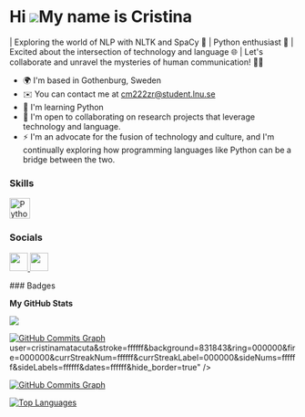 Hi ![](https://user-images.githubusercontent.com/18350557/176309783-0785949b-9127-417c-8b55-ab5a4333674e.gif)My name is Cristina 
=========================================================================================================================================


| Exploring the world of NLP with NLTK and SpaCy 💬 | Python enthusiast 🐍 | Excited about the intersection of technology and language 🌐 | Let's collaborate and unravel the mysteries of human communication! 👩‍💻

* 🌍  I'm based in Gothenburg, Sweden
* ✉️  You can contact me at [cm222zr@student.lnu.se](mailto:cm222zr@student.lnu.se)
* 🧠  I'm learning Python
* 🤝  I'm open to collaborating on  research projects that leverage technology and language.
* ⚡  I'm an advocate for the fusion of technology and culture, and I'm continually exploring how programming languages like Python can be a bridge between the two. 
### Skills

<p align="left">
<a href="https://www.python.org/" target="_blank" rel="noreferrer"><img src="https://raw.githubusercontent.com/danielcranney/readme-generator/main/public/icons/skills/python-colored.svg" width="36" height="36" alt="Python" /></a>
</p>

### Socials

<p align="left"> <a href="https://www.github.com/cristinamatacuta" target="_blank" rel="noreferrer"> <picture> <source media="(prefers-color-scheme: dark)" srcset="https://raw.githubusercontent.com/danielcranney/readme-generator/main/public/icons/socials/github-dark.svg" /> <source media="(prefers-color-scheme: light)" srcset="https://raw.githubusercontent.com/danielcranney/readme-generator/main/public/icons/socials/github.svg" /> <img src="https://raw.githubusercontent.com/danielcranney/readme-generator/main/public/icons/socials/github.svg" width="32" height="32" /> </picture> </a> <a href="https://www.linkedin.com/in/alexandra-cristina-mătăcuță-5569a4201" target="_blank" rel="noreferrer"> <picture> <source media="(prefers-color-scheme: dark)" srcset="https://raw.githubusercontent.com/danielcranney/readme-generator/main/public/icons/socials/linkedin-dark.svg" /> <source media="(prefers-color-scheme: light)" srcset="https://raw.githubusercontent.com/danielcranney/readme-generator/main/public/icons/socials/linkedin.svg" /> <img src="https://raw.githubusercontent.com/danielcranney/readme-generator/main/public/icons/socials/linkedin.svg" width="32" height="32" /> </picture> </a></p>
### Badges

<b>My GitHub Stats</b>

<a href="http://www.github.com/cristinamatacuta"><img src="https://github-readme-streak-stats.herokuapp.com/?user=cristinamatacuta&stroke=ffffff&background=831843&ring=ffffff&fire=ffffff&currStreakNum=ffffff&currStreakLabel=ffffff&sideNums=ffffff&sideLabels=ffffff&dates=ffffff&hide_border=true" /></a>

<a href="http://www.github.com/cristinamatacuta"><img src="https://github-readme-activity-graph.cyclic.app/graph?username=cristinamatacuta&bg_color=831843&color=ffffff&line=ffffff&point=ffffff&area_color=831843&area=true&hide_border=true&custom_title=GitHub%20Commits%20Graph" alt="GitHub Commits Graph" /></a>user=cristinamatacuta&stroke=ffffff&background=831843&ring=000000&fire=000000&currStreakNum=ffffff&currStreakLabel=000000&sideNums=ffffff&sideLabels=ffffff&dates=ffffff&hide_border=true" /></a>

<a href="http://www.github.com/cristinamatacuta"><img src="https://github-readme-activity-graph.cyclic.app/graph?username=cristinamatacuta&bg_color=831843&color=ffffff&line=ffffff&point=ffffff&area_color=831843&area=true&hide_border=true&custom_title=GitHub%20Commits%20Graph" alt="GitHub Commits Graph" /></a>

<a href="https://github.com/cristinamatacuta" align="left"><img src="https://github-readme-stats.vercel.app/api/top-langs/?username=cristinamatacuta&langs_count=10&title_color=000000&text_color=ffffff&icon_color=ffffff&bg_color=831843&hide_border=true&locale=en&custom_title=Top%20%Languages" alt="Top Languages" /></a>
